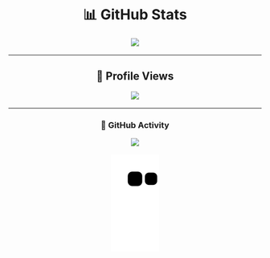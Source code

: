 <h1 align="center">📊 GitHub Stats</h1>
<p align="center">
    <img height:"10%"
        src="https://github-readme-stats.vercel.app/api?username=6A-Realm&theme=cobalt&show_icons=true&count_private=true" />
</p>

---

<h2 align="center">👀 Profile Views</h2>
<p align="center">
    <img src="https://profile-counter.glitch.me/6A-Realm/count.svg" />
</p>

---

<h3 align="center">📍 GitHub Activity</h3>
<p align="center">
    <img src="https://profile-counter.glitch.me/6A-Realm/count.svg" />
<p align="center">
    <img src="https://github.com/6A-Realm/6A-Realm/blob/output/github-contribution-grid-snake.svg" />
</p>
